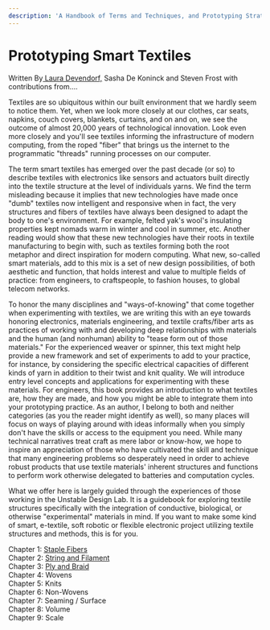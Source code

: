 ```yaml
---
description: 'A Handbook of Terms and Techniques, and Prototyping Strategies.'
---
```


# Prototyping Smart Textiles

Written By[ Laura Devendorf,](https://github.com/devendork) Sasha De Koninck and Steven Frost with contributions from....

Textiles are so ubiquitous within our built environment that we hardly seem to notice them. Yet, when we look more closely at our clothes, car seats, napkins, couch covers, blankets, curtains, and on and on, we see the outcome of almost 20,000 years of technological innovation. Look even more closely and you'll see textiles informing the infrastructure of modern computing, from the roped "fiber" that brings us the internet to the programmatic "threads" running processes on our computer. 

The term smart textiles has emerged over the past decade \(or so\) to describe textiles with electronics like sensors and actuators built directly into the textile structure at the level of individuals yarns. We find the term misleading because it implies that new technologies have made once "dumb" textiles now intelligent and responsive when in fact, the very structures and fibers of textiles have always been designed to adapt the body to one's environment. For example, felted yak's wool's insulating properties kept nomads warm in winter and cool in summer, etc. Another reading would show that these new technologies have their roots in textile manufacturing to begin with, such as textiles forming both the root metaphor and direct inspiration for modern computing. What new, so-called smart materials, add to this mix is a set of new design possibilities, of both aesthetic and function, that holds interest and value to multiple fields of practice: from engineers, to craftspeople, to fashion houses, to global telecom networks. 

To honor the many disciplines and "ways-of-knowing" that come together when experimenting with textiles, we are writing this with an eye towards honoring electronics, materials engineering, and textile crafts/fiber arts as practices of working with and developing deep relationships with materials and the human \(and nonhuman\) ability to "tease form out of those materials." For the experienced weaver or spinner, this text might help provide a new framework and set of experiments to add to your practice, for instance, by considering the specific electrical capacities of different kinds of yarn in addition to their twist and knit quality. We will introduce entry level concepts and applications for experimenting with these materials. For engineers, this book provides an introduction to what textiles are, how they are made, and how you might be able to integrate them into your prototyping practice. As an author, I belong to both and neither categories \(as you the reader might identify as well\), so many places will focus on ways of playing around with ideas informally when you simply don't have the skills or access to the equipment you need. While many technical narratives treat craft as mere labor or know-how, we hope to inspire an appreciation of those who have cultivated the skill and technique that many engineering problems so desperately need in order to achieve robust products that use textile materials' inherent structures and functions to perform work otherwise delegated to batteries and computation cycles. 

What we offer here is largely guided through the experiences of those working in the Unstable Design Lab. It is a guidebook for exploring textile structures specifically with the integration of  conductive, biological, or otherwise "experimental" materials in mind. If you want to make some kind of smart, e-textile, soft robotic or flexible electronic project utilizing textile structures and methods, this is for you. 



Chapter 1: [Staple Fibers](fiber.md)  
Chapter 2: [String and Filament](string-and-filament.md)  
Chapter 3: [Ply and Braid](yarn-ply-and-dye.md)  
Chapter 4: Wovens  
Chapter 5: Knits  
Chapter 6: Non-Wovens  
Chapter 7: Seaming / Surface  
Chapter 8: Volume  
Chapter 9: Scale  
  



